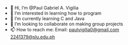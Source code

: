 - 👋 Hi, I’m @Paul Gabriel A. Vigilia
- 👀 I’m interested in learning how to program
- 🌱 I’m currently learning C and Java
- 💞️ I’m looking to collaborate on making group projects
- 📫 How to reach me: Email: paulvigilia0@gmail.com 2241379@slu.edu.ph

<!---
Paulvigilia/Paulvigilia is a ✨ special ✨ repository because its `README.md` (this file) appears on your GitHub profile.
You can click the Preview link to take a look at your changes.
--->
